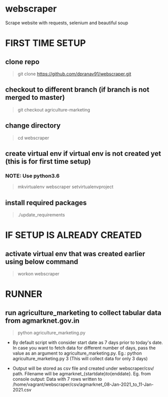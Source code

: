 # webscraper
Scrape website with requests, selenium and beautiful soup

# FIRST TIME SETUP
## clone repo
> git clone https://github.com/dpranav91/webscraper.git

## checkout to different branch (if branch is not merged to master)
> git checkout agriculture-marketing

## change directory
> cd webscraper

## create virtual env if virtual env is not created yet (this is for first time setup) 
### NOTE: Use python3.6
> mkvirtualenv webscraper
> setvirtualenvproject

## install required packages
> ./update_requirements

# IF SETUP IS ALREADY CREATED
## activate virtual env that was created earlier using below command
> workon webscraper


# RUNNER
## run agriculture_marketing to collect tabular data from agmarknet.gov.in
> python agriculture_marketing.py

- By default script with consider start date as 7 days prior to today's date. In case you want to fetch data for different number of days, pass the value as an argument to agriculture_marketing.py.
Eg.: python agriculture_marketing.py 3 (This will collect data for only 3 days)

- Output will be stored as csv file and created under webscraper/csv/ path. Filename will be agmarknet_{startdate}_to_{enddate}.
Eg. from console output: Data with 7 rows written to /home/vagrant/webscraper/csv/agmarknet_08-Jan-2021_to_11-Jan-2021.csv 
